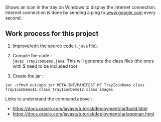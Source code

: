 Shows an icon in the tray on Windows to display the Internet connection. Internet connection is done by sending a ping to www.google.com every second.

## Work process for this project

1. Improve/edit the source code (`.java` file).
2. Compile the code :  
`javac TrayIconDemo.java`. This will generate the class files (the ones with $ need to be included too)

3. Create the jar : 

`jar -cfmv0 out/app.jar META-INF/MANIFEST.MF TrayIconDemo.class TrayIconDemo$1.class TrayIconDemo$2.class images`

Links to understand the command above : 
* https://docs.oracle.com/javase/tutorial/deployment/jar/build.html
* https://docs.oracle.com/javase/tutorial/deployment/jar/appman.html
